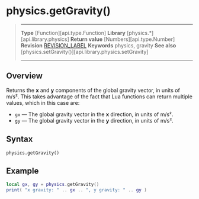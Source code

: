 
# physics.getGravity()

> --------------------- ------------------------------------------------------------------------------------------
> __Type__              [Function][api.type.Function]
> __Library__           [physics.*][api.library.physics]
> __Return value__      [Numbers][api.type.Number]
> __Revision__          [REVISION_LABEL](REVISION_URL)
> __Keywords__          physics, gravity
> __See also__          [physics.setGravity()][api.library.physics.setGravity]
> --------------------- ------------------------------------------------------------------------------------------


## Overview

Returns the __x__ and __y__ components of the global gravity vector, in units of m/s&sup2;. This takes advantage of the fact that Lua functions can return multiple values, which in this case are:

* `gx` — The global gravity vector in the __x__ direction, in units of m/s&sup2;.
* `gy` — The global gravity vector in the __y__ direction, in units of m/s&sup2;.

## Syntax

	physics.getGravity()


## Example

`````lua
local gx, gy = physics.getGravity()
print( "x gravity: " .. gx .. ", y gravity: " .. gy )
`````
